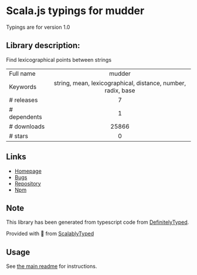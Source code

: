 
# Scala.js typings for mudder

Typings are for version 1.0

## Library description:
Find lexicographical points between strings

|                    |                 |
| ------------------ | :-------------: |
| Full name          | mudder |
| Keywords           | string, mean, lexicographical, distance, number, radix, base |
| # releases         | 7 |
| # dependents       | 1 |
| # downloads        | 25866 |
| # stars            | 0 |

## Links
- [Homepage](https://github.com/fasiha/mudderjs#readme)
- [Bugs](https://github.com/fasiha/mudderjs/issues)
- [Repository](https://github.com/fasiha/mudderjs)
- [Npm](https://www.npmjs.com/package/mudder)
    


## Note
This library has been generated from typescript code from [DefinitelyTyped](https://definitelytyped.org).

Provided with :purple_heart: from [ScalablyTyped](https://github.com/oyvindberg/ScalablyTyped)

## Usage
See [the main readme](../../readme.md) for instructions.


